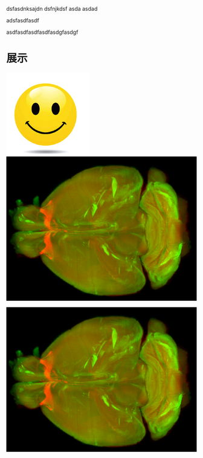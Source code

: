dsfasdnksajdn
dsfnjkdsf
asda
asdad

adsfasdfasdf

asdfasdfasdfasdfasdgfasdgf

# 展示
<img src="https://github.com/ai-llf/1111/blob/master/image/1.gif" alt="show" />

<img src="https://github.com/ai-llf/1111/blob/master/QQ%E6%B5%8F%E8%A7%88%E5%99%A8%E6%88%AA%E5%9B%BE20190831213321.png" alt="show" />

![img](https://github.com/ai-llf/1111/blob/master/QQ%E6%B5%8F%E8%A7%88%E5%99%A8%E6%88%AA%E5%9B%BE20190831213321.png)
